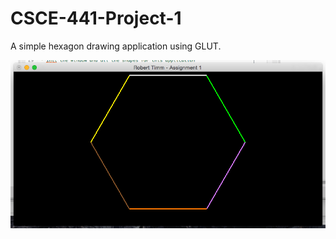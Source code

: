 CSCE-441-Project-1
==================

A simple hexagon drawing application using GLUT.

![Sample Runtime](sample-runtime.png)
